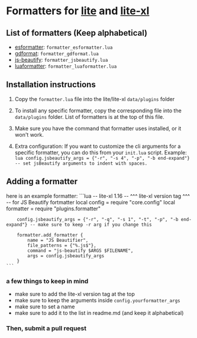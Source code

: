 # Formatters for [lite](https://github.com/rxi/lite) and [lite-xl](https://github.com/franko/lite-xl)

## List of formatters (Keep alphabetical)
- [esformatter](https://github.com/millermedeiros/esformatter/): `formatter_esformatter.lua`
- [gdformat](https://github.com/Scony/godot-gdscript-toolkit): `formatter_gdformat.lua`
- [js-beautify](https://www.npmjs.com/package/js-beautify): `formatter_jsbeautify.lua`
- [luaformatter](https://github.com/Koihik/LuaFormatter): `formatter_luaformatter.lua`

## Installation instructions

1. Copy the `formatter.lua` file into the lite/lite-xl `data/plugins` folder

2. To install any specific formatter, copy the corresponding file into the `data/plugins` folder. List of formatters is at the top of this file.

3. Make sure you have the command that formatter uses installed, or it won't work.

4. Extra configuration: 
    If you want to customize the cli arguments for a specific formatter, you can do this from your `init.lua` script.
    Example:
        ```lua
            config.jsbeautify_args = {"-r", "-s 4", "-p", "-b end-expand"} -- set jsBeautify arguments to indent with spaces.
        ```

## Adding a formatter

here is an example formatter:
    ```lua
        -- lite-xl 1.16
        -- ^^^ lite-xl version tag ^^^
        -- for JS Beautify fortmatter
        local config = require "core.config"
        local formatter = require "plugins.formatter"
        
        config.jsbeautify_args = {"-r", "-q", "-s 1", "-t", "-p", "-b end-expand"} -- make sure to keep -r arg if you change this
        
        formatter.add_formatter {
        	name = "JS Beautifier",
        	file_patterns = {"%.js$"},
        	command = "js-beautify $ARGS $FILENAME",
        	args = config.jsbeautify_args
        }
    ```
### a few things to keep in mind
- make sure to add the lite-xl version tag at the top
- make sure to keep the arguments inside `config.yourformatter_args`
- make sure to set a name
- make sure to add it to the list in readme.md (and keep it alphabetical)

### Then, submit a pull request
